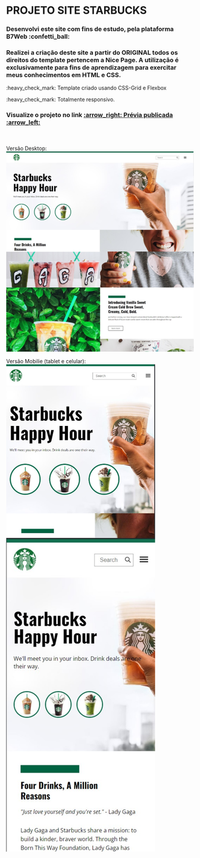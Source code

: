 <h1>PROJETO SITE STARBUCKS</h1>
<h3>Desenvolvi este site com fins de estudo, pela plataforma B7Web :confetti_ball:</h3>
<h3>Realizei a criação deste site a partir do ORIGINAL todos os direitos do template pertencem a Nice Page. A utilização é exclusivamente para fins de aprendizagem para exercitar meus conhecimentos em HTML e CSS.</h3> 

<p>:heavy_check_mark: Template criado usando CSS-Grid e Flexbox</p>
<p>:heavy_check_mark: Totalmente responsivo.</p>


 <h3>Visualize o projeto no link <a href="" target="_blank">  :arrow_right: Prévia publicada :arrow_left:</a></h3> 

<br><br>
Versão Desktop: <br>
<img src='assets/images/desktop1.jpg' width="600px" height="auto" align="center" />
<img src='assets/images/desktop2.jpg' width="600px" height="auto" align="center" />
<br><br>
Versão Mobilie (tablet e celular):<br>
<img src='assets/images/mobile1tablet.jpg' width="400px" height="auto" align="center"/>
<img src='assets/images/mobile2.jpg' width="400px" height="auto" align="center"/>
